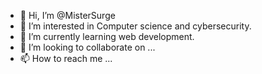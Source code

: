 - 👋 Hi, I’m @MisterSurge
- 👀 I’m interested in Computer science and cybersecurity.
- 🌱 I’m currently learning web development.
- 💞️ I’m looking to collaborate on ...
- 📫 How to reach me ...

<!---
MisterSurge/MisterSurge is a ✨ special ✨ repository because its `README.md` (this file) appears on your GitHub profile.
You can click the Preview link to take a look at your changes.
--->

